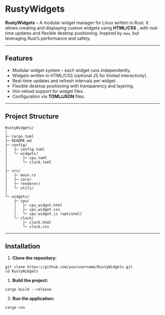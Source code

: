 # RustyWidgets

**RustyWidgets** – A modular widget manager for Linux written in Rust. It allows creating and displaying custom widgets using  **HTML/CSS** , with real-time updates and flexible desktop positioning. Inspired by `eww`, but leveraging Rust’s performance and safety.

---

## Features

* Modular widget system – each widget runs independently.
* Widgets written in HTML/CSS (optional JS for limited interactivity).
* Real-time updates and refresh intervals per widget.
* Flexible desktop positioning with transparency and layering.
* Hot-reload support for widget files.
* Configuration via **TOML/JSON** files.

---

## Project Structure

```
RustyWidgets/
│
├─ Cargo.toml
├─ README.md
├─ config/
│   ├─ config.toml
│   └─ widgets/
│       ├─ cpu.toml
│       └─ clock.toml
│
├─ src/
│   ├─ main.rs
│   ├─ core/
│   ├─ renderer/
│   └─ utils/
│
└─ widgets/
    ├─ cpu/
    │   ├─ cpu_widget.html
    │   ├─ cpu_widget.css
    │   └─ cpu_widget.js (optional)
    └─ clock/
        ├─ clock.html
        └─ clock.css

```

---

## Installation

1. **Clone the repository:**

```
git clone https://github.com/yourusername/RustyWidgets.git
cd RustyWidgets

```

1. **Build the project:**

```
cargo build --release
```

3. **Run the application:**

```
cargo run
```
